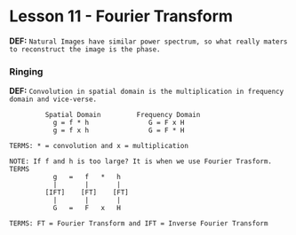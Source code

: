 # Lesson 11 - Fourier Transform

**DEF:** ```Natural Images have similar power spectrum, so what really maters to reconstruct the image is the phase.```

### Ringing


**DEF:** ```Convolution in spatial domain is the multiplication in frequency domain and vice-verse.```
``` Convolution in spatial domain is the multiplication in frequency domain and vice-verse.
         Spatial Domain         Frequency Domain
           g = f * h               G = F x H
           g = f x h               G = F * H

TERMS: * = convolution and x = multiplication

NOTE: If f and h is too large? It is when we use Fourier Trasform.
TERMS
           g   =   f   *   h 
           |       |       |
         [IFT]    [FT]    [FT]
           |       |       |
           G   =   F   x   H
         
TERMS: FT = Fourier Transform and IFT = Inverse Fourier Transform        
```



